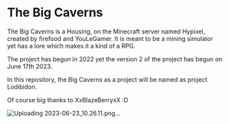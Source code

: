 # The Big Caverns

The Big Caverns is a Housing, on the Minecraft server named Hypixel, created by firefood and YouLeGamer.
It is meant to be a mining simulator yet has a lore which makes it a kind of a RPG.

The project has begun in 2022 yet the version 2 of the project has begun on June 17th 2023.

In this repository, the Big Caverns as a project will be named as project Lodibidon.

Of course big thanks to XxBlazeBerryxX :D

![Uploading 2023-06-23_10.26.11.png…]()
